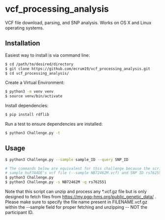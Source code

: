 # vcf_processing_analysis
VCF file download, parsing, and SNP analysis. Works on OS X and Linux operating systems.


## Installation
Easiest way to install is via command line:

```Bash
$ cd /path/to/desired/directory
$ git clone https://github.com/ecrum19/vcf_processing_analysis.git
$ cd vcf_processing_analysis/
```

Create a Virtual Environment:
```Bash
$ python3 -m venv venv
$ source venv/bin/activate
```

Install dependencies:
```Bash
$ pip install rdflib
```

Run a test to ensure dependencies are installed:
```Bash
$ python3 Challenge.py -t
```

## Usage
```Bash
$ python3 Challenge.py --sample sample_ID --query SNP_ID 

# The commands below are equivalent for this challenge because the script will default to using:
# sample huF7A4DE's vcf file (--sample NB72462M.vcf) and SNP ID rs762551 (--query rs762551)
$ python3 Challenge.py
$ python3 Challenge.py -s NB72462M -q rs762551
```
Note that this script can unzip and process any *.vcf.gz file but is only designed to fetch files from https://my.pgp-hms.org/public_genetic_data/ . Please make sure to specify the file name present in FILENAME.vcf.gz within the --sample field for proper fetching and unzipping -- NOT the participant ID.
